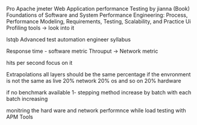 Pro Apache jmeter Web Application performance Testing by jianna  (Book)
Foundations of Software and System Performance Engineering: Process, Performance Modeling, Requirements, Testing, Scalability, and Practice
Ui Profiling tools -> look into it


Istqb Advanced test automation engineer syllabus

Response time - software metric
Throuput -> Network metric

hits per second focus on it

Extrapolations
all layers should be the same percentage if the envronment is not the same as live
20% network 20% os and so on 20% hardware



if no benchmark available 
1- stepping method increase by batch with each batch increasing




monitring the hard ware and network performnce while load testing with APM Tools